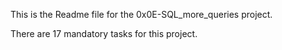 This is the Readme file for the 0x0E-SQL_more_queries project.

There are 17 mandatory tasks for this project.
